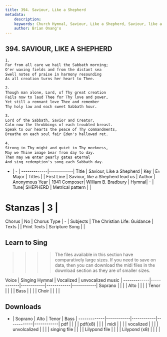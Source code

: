 ```yaml
---
title: 394. Saviour, Like a Shepherd
metadata:
    description: 
    keywords: Church Hymnal, Saviour, Like a Shepherd, Saviour, like a Shepherd lead us, 
    author: Brian Onang'o
---
```



## 394. SAVIOUR, LIKE A SHEPHERD

```txt
1.
Far from all care we hail the Sabbath morning;
O'er waving fields and from the distant sea
Swell notes of praise in harmony resounding
As all creation turns her heart to Thee.

2.
Though man alone, Lord, of Thy great creation
Fails now to laud Thee for Thy love and power,
Yet still a remnant love Thee and remember
Thy holy law and each sweet Sabbath hour.

3.
Lord of the Sabbath, Savior and Creator,
Calm now the throbbings of each troubled breast.
Speak to our hearts the peace of Thy commandments,
Breathe on each soul fair Eden's hallowed ret.

4.
Strong in Thy might and quiet in Thy meekness,
May we Thine image bear from day to day.
Then may we enter pearly gates eternal
And sing redemption's song each Sabbath day.
```

- |   -  |
-------------|------------|
Title | Saviour, Like a Shepherd |
Key | E♭ Major |
Titles |  |
First Line | Saviour, like a Shepherd lead us |
Author | Anonymous
Year | 1941
Composer| William B. Bradbury |
Hymnal|  - |
Tune| SHEPHERD |
Metrical pattern | |
# Stanzas | 3 |
Chorus | No |
Chorus Type | - |
Subjects | The Christian Life: Guidance |
Texts |  |
Print Texts | 
Scripture Song |  |
  
## Learn to Sing

>>>> The files available in this section have comparatively large sizes. If you need to save on data, then you can download the midi files in the download section as they are of smaller sizes.

Voice |  Singing Hymnal | Vocalized | unvocalized music |
-------------|------------|------------|------------|------------|
Soprano | | | |
Alto | | | |
Tenor | | | |
Bass | | | |
Choir | | | |

## Downloads

- |  Soprano | Alto | Tenor | Bass |
-------------|------------|------------|------------|------------|
pdf | | | |
pdf(x8) | | | |
midi | | | |
vocalized | | | |
unvolcalized | | | |
singing file | | | |
Lilypond file | | | |
Lilypond (x8) | | | |
  
